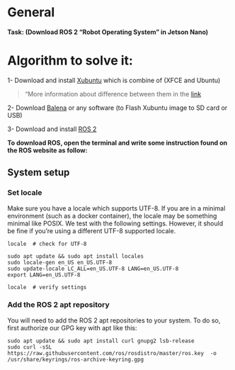 # General
**Task: (Download ROS 2 “Robot Operating System” in Jetson Nano)**

# Algorithm to solve it: 
1-	Download and install [Xubuntu]( Xubuntu-20.04-l4t-32.3.1.tar.tbz2) which is combine of (XFCE and Ubuntu)
>“More information about difference between them in the [link](https://www.geeksforgeeks.org/difference-between-ubuntu-and-xubuntu/”)
 
2-	Download [Balena](https://www.balena.io/etcher/) or any software (to Flash Xubuntu image to SD card or USB)

3-	Download and install [ROS 2](https://docs.ros.org/en/dashing/Installation/Ubuntu-Development-Setup.html) 

**To download ROS, open the terminal and write some instruction found on the ROS website as follow:**

## System setup
### Set locale
Make sure you have a locale which supports UTF-8. If you are in a minimal environment (such as a docker container), the locale may be something minimal like POSIX. We test with the following settings. However, it should be fine if you’re using a different UTF-8 supported locale. 
```
locale  # check for UTF-8

sudo apt update && sudo apt install locales
sudo locale-gen en_US en_US.UTF-8
sudo update-locale LC_ALL=en_US.UTF-8 LANG=en_US.UTF-8
export LANG=en_US.UTF-8

locale  # verify settings
```

### Add the ROS 2 apt repository
You will need to add the ROS 2 apt repositories to your system. To do so, first authorize our GPG key with apt like this:
```
sudo apt update && sudo apt install curl gnupg2 lsb-release
sudo curl -sSL https://raw.githubusercontent.com/ros/rosdistro/master/ros.key  -o /usr/share/keyrings/ros-archive-keyring.gpg
```
